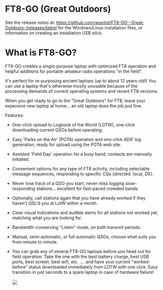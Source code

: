 # FT8-GO (Great Outdoors)

See the release notes at:
https://github.com/avantol/FT8-GO--Great-Outdoors-/releases/latest
for the Windows/Linux installation files, or information on creating an installation USB stick.

What is FT8-GO?
===============
FT8-GO creates a single-purpose laptop with optimized FT8 operation and helpful additions for portable amateur radio operations "in the field". 

It's perfect for re-purposing ancient laptops (up to about 12 years old!) You can use a laptop that's otherwise mostly unusable because of the processing demands of current operating systems and recent FT8 versions.

When you get ready to go to the "Great Outdoors" for FT8, leave your expensive new laptop at home... an old laptop does the job just fine.

Features:

- One-click upload to Logbook of the World (LOTW), one-click downloading current QSOs before operating.

- Easy 'Parks on the Air' (POTA) operation and one-click ADIF log generation, ready for upload using the POTA web site.

- Assisted 'Field Day' operation for a busy band, contacts are manually initiated.

- Convenient options for any type of FT8 activity, including selectable message sequences, responding to specific CQs (directed. local, DX).

- Never lose track of a QSO you start, never miss logging slow-responding stations... excellent for fast-paced crowded bands.

- Optionally, call stations again that you have already worked if they haven't QSL'd you at LotW within a month.

- Clear visual indications and audible alerts for all stations not worked yet, matching what you are looking for.

- Bandwidth-conserving "Listen" mode, on both transmit periods.

- Manual, semi-automatic, or full automatic QSOs, choose what suits you from minute to minute.

- You can grab any of several FT8-GO laptops before you head out for field operation: Take the one with the best battery charge, best USB ports, best screen, best wifi, etc. .... and have your current "worked-before" status downloaded immediately from LOTW with one click. Easy transition in just seconds to a spare laptop in case of hardware failure!
<br><br><img src="https://github.com/avantol/FT8-GO_Great-Outdoors/blob/main/FT8-GO_screenshot.png">
